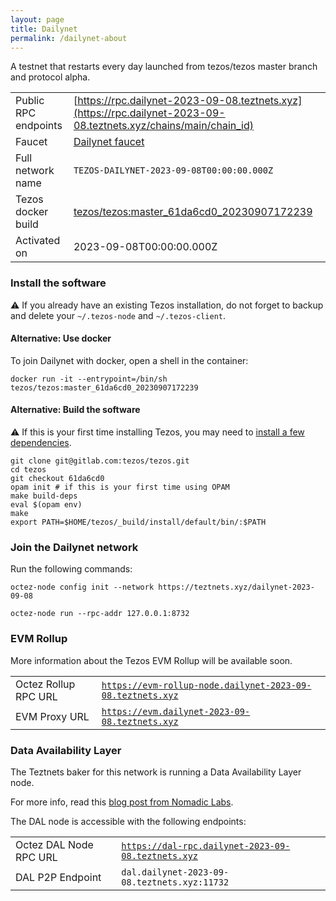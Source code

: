 ```yaml
---
layout: page
title: Dailynet
permalink: /dailynet-about
---
```


A testnet that restarts every day launched from tezos/tezos master branch and protocol alpha.

| | |
|-------|---------------------|
| Public RPC endpoints | [https://rpc.dailynet-2023-09-08.teztnets.xyz](https://rpc.dailynet-2023-09-08.teztnets.xyz/chains/main/chain_id)<br/> |
| Faucet | [Dailynet faucet](https://faucet.dailynet-2023-09-08.teztnets.xyz) |
| Full network name | `TEZOS-DAILYNET-2023-09-08T00:00:00.000Z` |
| Tezos docker build | [tezos/tezos:master_61da6cd0_20230907172239](https://hub.docker.com/r/tezos/tezos/tags?page=1&ordering=last_updated&name=master_61da6cd0_20230907172239) |
| Activated on | 2023-09-08T00:00:00.000Z |





### Install the software

⚠️  If you already have an existing Tezos installation, do not forget to backup and delete your `~/.tezos-node` and `~/.tezos-client`.



#### Alternative: Use docker

To join Dailynet with docker, open a shell in the container:

```
docker run -it --entrypoint=/bin/sh tezos/tezos:master_61da6cd0_20230907172239
```

#### Alternative: Build the software

⚠️  If this is your first time installing Tezos, you may need to [install a few dependencies](https://tezos.gitlab.io/introduction/howtoget.html#setting-up-the-development-environment-from-scratch).

```
git clone git@gitlab.com:tezos/tezos.git
cd tezos
git checkout 61da6cd0
opam init # if this is your first time using OPAM
make build-deps
eval $(opam env)
make
export PATH=$HOME/tezos/_build/install/default/bin/:$PATH
```

### Join the Dailynet network

Run the following commands:

```
octez-node config init --network https://teztnets.xyz/dailynet-2023-09-08

octez-node run --rpc-addr 127.0.0.1:8732
```


### EVM Rollup

More information about the Tezos EVM Rollup will be available soon.

| | |
|-------|---------------------|
| Octez Rollup RPC URL | [`https://evm-rollup-node.dailynet-2023-09-08.teztnets.xyz`](https://evm-rollup-node.dailynet-2023-09-08.teztnets.xyz/global/block/head) |
| EVM Proxy URL | [`https://evm.dailynet-2023-09-08.teztnets.xyz`](https://evm.dailynet-2023-09-08.teztnets.xyz) |




### Data Availability Layer

The Teztnets baker for this network is running a Data Availability Layer node.

For more info, read this [blog post from Nomadic Labs](https://research-development.nomadic-labs.com/data-availability-layer-tezos.html).

The DAL node is accessible with the following endpoints:

| | |
|-------|---------------------|
| Octez DAL Node RPC URL | [`https://dal-rpc.dailynet-2023-09-08.teztnets.xyz`](https://dal-rpc.dailynet-2023-09-08.teztnets.xyz) |
| DAL P2P Endpoint | `dal.dailynet-2023-09-08.teztnets.xyz:11732` |




